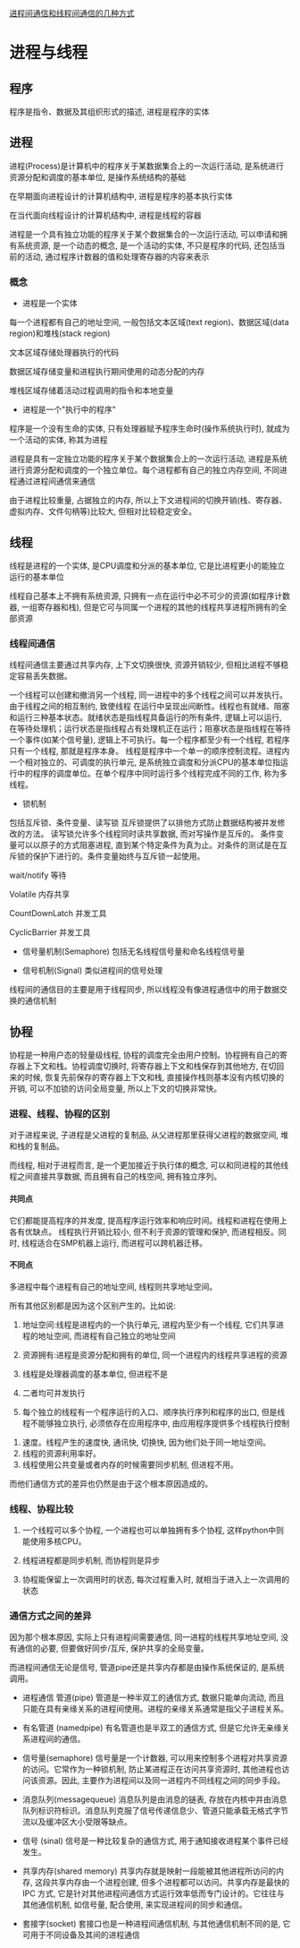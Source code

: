 <!--
 * @Description:
 * @Version: 1.0
 * @Author: dalao
 * @Email: dalao_li@163.com
 * @Date: 2023-03-13 01:44:09
 * @LastEditors: daLao
 * @LastEditTime: 2023-04-17 15:51:59
-->

[进程间通信和线程间通信的几种方式](https://www.cnblogs.com/fanguangdexiaoyuer/p/10834737.html#_label6_1)

# 进程与线程

## 程序

程序是指令、数据及其组织形式的描述, 进程是程序的实体

## 进程

进程(Process)是计算机中的程序关于某数据集合上的一次运行活动, 是系统进行资源分配和调度的基本单位, 是操作系统结构的基础

在早期面向进程设计的计算机结构中, 进程是程序的基本执行实体

在当代面向线程设计的计算机结构中, 进程是线程的容器

进程是一个具有独立功能的程序关于某个数据集合的一次运行活动, 可以申请和拥有系统资源, 是一个动态的概念, 是一个活动的实体, 不只是程序的代码, 还包括当前的活动, 通过程序计数器的值和处理寄存器的内容来表示

### 概念

- 进程是一个实体

每一个进程都有自己的地址空间, 一般包括文本区域(text region)、数据区域(data region)和堆栈(stack region)

文本区域存储处理器执行的代码

数据区域存储变量和进程执行期间使用的动态分配的内存

堆栈区域存储着活动过程调用的指令和本地变量

- 进程是一个"执行中的程序"

程序是一个没有生命的实体, 只有处理器赋予程序生命时(操作系统执行时), 就成为一个活动的实体, 称其为进程

进程是具有一定独立功能的程序关于某个数据集合上的一次运行活动, 进程是系统进行资源分配和调度的一个独立单位。每个进程都有自己的独立内存空间, 不同进程通过进程间通信来通信

由于进程比较重量, 占据独立的内存, 所以上下文进程间的切换开销(栈、寄存器、虚拟内存、文件句柄等)比较大, 但相对比较稳定安全。

## 线程

线程是进程的一个实体, 是CPU调度和分派的基本单位, 它是比进程更小的能独立运行的基本单位

线程自己基本上不拥有系统资源, 只拥有一点在运行中必不可少的资源(如程序计数器, 一组寄存器和栈), 但是它可与同属一个进程的其他的线程共享进程所拥有的全部资源

### 线程间通信

线程间通信主要通过共享内存, 上下文切换很快, 资源开销较少, 但相比进程不够稳定容易丢失数据。

一个线程可以创建和撤消另一个线程, 同一进程中的多个线程之间可以并发执行。由于线程之间的相互制约, 致使线程 在运行中呈现出间断性。线程也有就绪、阻塞和运行三种基本状态。就绪状态是指线程具备运行的所有条件, 逻辑上可以运行, 在等待处理机；运行状态是指线程占有处理机正在运行；阻塞状态是指线程在等待一个事件(如某个信号量), 逻辑上不可执行。每一个程序都至少有一个线程, 若程序只有一个线程, 那就是程序本身。
线程是程序中一个单一的顺序控制流程。进程内一个相对独立的、可调度的执行单元, 是系统独立调度和分派CPU的基本单位指运行中的程序的调度单位。在单个程序中同时运行多个线程完成不同的工作, 称为多线程。

- 锁机制

包括互斥锁、条件变量、读写锁
互斥锁提供了以排他方式防止数据结构被并发修改的方法。 
读写锁允许多个线程同时读共享数据, 而对写操作是互斥的。 
条件变量可以以原子的方式阻塞进程, 直到某个特定条件为真为止。对条件的测试是在互斥锁的保护下进行的。条件变量始终与互斥锁一起使用。

wait/notify 等待

Volatile 内存共享

CountDownLatch 并发工具

CyclicBarrier 并发工具

- 信号量机制(Semaphore)
包括无名线程信号量和命名线程信号量

- 信号机制(Signal)
类似进程间的信号处理

线程间的通信目的主要是用于线程同步, 所以线程没有像进程通信中的用于数据交换的通信机制

## 协程

协程是一种用户态的轻量级线程, 协程的调度完全由用户控制。协程拥有自己的寄存器上下文和栈。协程调度切换时, 将寄存器上下文和栈保存到其他地方, 在切回来的时候, 恢复先前保存的寄存器上下文和栈, 直接操作栈则基本没有内核切换的开销, 可以不加锁的访问全局变量, 所以上下文的切换非常快。

### 进程、线程、协程的区别

对于进程来说, 子进程是父进程的复制品, 从父进程那里获得父进程的数据空间, 堆和栈的复制品。

而线程, 相对于进程而言, 是一个更加接近于执行体的概念, 可以和同进程的其他线程之间直接共享数据, 而且拥有自己的栈空间, 拥有独立序列。

#### 共同点

它们都能提高程序的并发度, 提高程序运行效率和响应时间。线程和进程在使用上各有优缺点。 线程执行开销比较小, 但不利于资源的管理和保护, 而进程相反。同时, 线程适合在SMP机器上运行, 而进程可以跨机器迁移。

#### 不同点

多进程中每个进程有自己的地址空间, 线程则共享地址空间。

所有其他区别都是因为这个区别产生的。比如说: 

1) 地址空间:线程是进程内的一个执行单元, 进程内至少有一个线程, 它们共享进程的地址空间, 而进程有自己独立的地址空间
2) 资源拥有:进程是资源分配和拥有的单位, 同一个进程内的线程共享进程的资源
3) 线程是处理器调度的基本单位, 但进程不是
4) 二者均可并发执行

5) 每个独立的线程有一个程序运行的入口、顺序执行序列和程序的出口, 但是线程不能够独立执行, 必须依存在应用程序中, 由应用程序提供多个线程执行控制

 

1. 速度。线程产生的速度快, 通讯快, 切换快, 因为他们处于同一地址空间。 
2. 线程的资源利用率好。 
3. 线程使用公共变量或者内存的时候需要同步机制, 但进程不用。

而他们通信方式的差异也仍然是由于这个根本原因造成的。

### 线程、协程比较

1) 一个线程可以多个协程, 一个进程也可以单独拥有多个协程, 这样python中则能使用多核CPU。

2) 线程进程都是同步机制, 而协程则是异步

3) 协程能保留上一次调用时的状态, 每次过程重入时, 就相当于进入上一次调用的状态

### 通信方式之间的差异

因为那个根本原因, 实际上只有进程间需要通信, 同一进程的线程共享地址空间, 没有通信的必要, 但要做好同步/互斥, 保护共享的全局变量。

而进程间通信无论是信号, 管道pipe还是共享内存都是由操作系统保证的, 是系统调用。

- 进程通信
管道(pipe)
管道是一种半双工的通信方式, 数据只能单向流动, 而且只能在具有亲缘关系的进程间使用。进程的亲缘关系通常是指父子进程关系。

- 有名管道 (namedpipe)
有名管道也是半双工的通信方式, 但是它允许无亲缘关系进程间的通信。

- 信号量(semaphore)
信号量是一个计数器, 可以用来控制多个进程对共享资源的访问。它常作为一种锁机制, 防止某进程正在访问共享资源时, 其他进程也访问该资源。因此, 主要作为进程间以及同一进程内不同线程之间的同步手段。

- 消息队列(messagequeue)
消息队列是由消息的链表, 存放在内核中并由消息队列标识符标识。消息队列克服了信号传递信息少、管道只能承载无格式字节流以及缓冲区大小受限等缺点。

- 信号 (sinal)
信号是一种比较复杂的通信方式, 用于通知接收进程某个事件已经发生。

- 共享内存(shared memory)
共享内存就是映射一段能被其他进程所访问的内存, 这段共享内存由一个进程创建, 但多个进程都可以访问。共享内存是最快的 IPC 方式, 它是针对其他进程间通信方式运行效率低而专门设计的。它往往与其他通信机制, 如信号量, 配合使用, 来实现进程间的同步和通信。

- 套接字(socket)
套接口也是一种进程间通信机制, 与其他通信机制不同的是, 它可用于不同设备及其间的进程通信